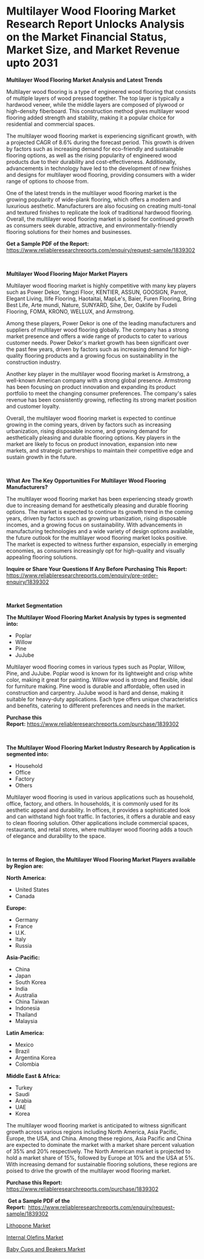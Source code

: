 <p><h1>Multilayer Wood Flooring Market Research Report Unlocks Analysis on the Market Financial Status, Market Size, and Market Revenue upto 2031</h1></p><p><strong>Multilayer Wood Flooring Market Analysis and Latest Trends</strong></p>
<p><p>Multilayer wood flooring is a type of engineered wood flooring that consists of multiple layers of wood pressed together. The top layer is typically a hardwood veneer, while the middle layers are composed of plywood or high-density fiberboard. This construction method gives multilayer wood flooring added strength and stability, making it a popular choice for residential and commercial spaces.</p><p>The multilayer wood flooring market is experiencing significant growth, with a projected CAGR of 8.6% during the forecast period. This growth is driven by factors such as increasing demand for eco-friendly and sustainable flooring options, as well as the rising popularity of engineered wood products due to their durability and cost-effectiveness. Additionally, advancements in technology have led to the development of new finishes and designs for multilayer wood flooring, providing consumers with a wider range of options to choose from.</p><p>One of the latest trends in the multilayer wood flooring market is the growing popularity of wide-plank flooring, which offers a modern and luxurious aesthetic. Manufacturers are also focusing on creating multi-tonal and textured finishes to replicate the look of traditional hardwood flooring. Overall, the multilayer wood flooring market is poised for continued growth as consumers seek durable, attractive, and environmentally-friendly flooring solutions for their homes and businesses.</p></p>
<p><strong>Get a Sample PDF of the Report:&nbsp;</strong> <a href="https://www.reliableresearchreports.com/enquiry/request-sample/1839302">https://www.reliableresearchreports.com/enquiry/request-sample/1839302</a></p>
<p>&nbsp;</p>
<p><strong>Multilayer Wood Flooring Major Market Players</strong></p>
<p><p>Multilayer wood flooring market is highly competitive with many key players such as Power Dekor, Yangzi Floor, KENTIER, ASSUN, GOOSIGN, Parrot, Elegant Living, Ilife Flooring, Haotaitai, MapLe's, Baier, Furen Flooring, Bring Best Life, Arte mundi, Nature, SUNYARD, Sihe, Der, Oaklife by Fudeli Flooring, FOMA, KRONO, WELLUX, and Armstrong.</p><p>Among these players, Power Dekor is one of the leading manufacturers and suppliers of multilayer wood flooring globally. The company has a strong market presence and offers a wide range of products to cater to various customer needs. Power Dekor's market growth has been significant over the past few years, driven by factors such as increasing demand for high-quality flooring products and a growing focus on sustainability in the construction industry.</p><p>Another key player in the multilayer wood flooring market is Armstrong, a well-known American company with a strong global presence. Armstrong has been focusing on product innovation and expanding its product portfolio to meet the changing consumer preferences. The company's sales revenue has been consistently growing, reflecting its strong market position and customer loyalty.</p><p>Overall, the multilayer wood flooring market is expected to continue growing in the coming years, driven by factors such as increasing urbanization, rising disposable income, and growing demand for aesthetically pleasing and durable flooring options. Key players in the market are likely to focus on product innovation, expansion into new markets, and strategic partnerships to maintain their competitive edge and sustain growth in the future.</p></p>
<p>&nbsp;</p>
<p><strong>What Are The Key Opportunities For Multilayer Wood Flooring Manufacturers?</strong></p>
<p><p>The multilayer wood flooring market has been experiencing steady growth due to increasing demand for aesthetically pleasing and durable flooring options. The market is expected to continue its growth trend in the coming years, driven by factors such as growing urbanization, rising disposable incomes, and a growing focus on sustainability. With advancements in manufacturing technologies and a wide variety of design options available, the future outlook for the multilayer wood flooring market looks positive. The market is expected to witness further expansion, especially in emerging economies, as consumers increasingly opt for high-quality and visually appealing flooring solutions.</p></p>
<p><strong>Inquire or Share Your Questions If Any Before Purchasing This Report:</strong> <a href="https://www.reliableresearchreports.com/enquiry/pre-order-enquiry/1839302">https://www.reliableresearchreports.com/enquiry/pre-order-enquiry/1839302</a></p>
<p>&nbsp;</p>
<p><strong>Market Segmentation</strong></p>
<p><strong>The Multilayer Wood Flooring Market Analysis by types is segmented into:</strong></p>
<p><ul><li>Poplar</li><li>Willow</li><li>Pine</li><li>JuJube</li></ul></p>
<p><p>Multilayer wood flooring comes in various types such as Poplar, Willow, Pine, and JuJube. Poplar wood is known for its lightweight and crisp white color, making it great for painting. Willow wood is strong and flexible, ideal for furniture making. Pine wood is durable and affordable, often used in construction and carpentry. JuJube wood is hard and dense, making it suitable for heavy-duty applications. Each type offers unique characteristics and benefits, catering to different preferences and needs in the market.</p></p>
<p><strong>Purchase this Report:&nbsp;</strong><a href="https://www.reliableresearchreports.com/purchase/1839302">https://www.reliableresearchreports.com/purchase/1839302</a></p>
<p>&nbsp;</p>
<p><strong>The Multilayer Wood Flooring Market Industry Research by Application is segmented into:</strong></p>
<p><ul><li>Household</li><li>Office</li><li>Factory</li><li>Others</li></ul></p>
<p><p>Multilayer wood flooring is used in various applications such as household, office, factory, and others. In households, it is commonly used for its aesthetic appeal and durability. In offices, it provides a sophisticated look and can withstand high foot traffic. In factories, it offers a durable and easy to clean flooring solution. Other applications include commercial spaces, restaurants, and retail stores, where multilayer wood flooring adds a touch of elegance and durability to the space.</p></p>
<p>&nbsp;</p>
<p><strong>In terms of Region, the Multilayer Wood Flooring Market Players available by Region are:</strong></p>
<p>
    <p> <strong> North America: </strong>
        <ul>
            <li>United States</li>
            <li>Canada</li>
        </ul>
        </p> 
    <p> <strong> Europe: </strong>
        <ul>
            <li>Germany</li>
            <li>France</li>
            <li>U.K.</li>
            <li>Italy</li>
            <li>Russia</li>
        </ul>
        </p> 
    <p> <strong> Asia-Pacific: </strong>
        <ul>
            <li>China</li>
            <li>Japan</li>
            <li>South Korea</li>
            <li>India</li>
            <li>Australia</li>
            <li>China Taiwan</li>
            <li>Indonesia</li>
            <li>Thailand</li>
            <li>Malaysia</li>
        </ul>
        </p> 
    <p> <strong> Latin America: </strong>
        <ul>
            <li>Mexico</li>
            <li>Brazil</li>
            <li>Argentina Korea</li>
            <li>Colombia</li>
        </ul>
        </p> 
    <p> <strong> Middle East & Africa: </strong>
        <ul>
            <li>Turkey</li>
            <li>Saudi</li>
            <li>Arabia</li>
            <li>UAE</li>
            <li>Korea</li>
        </ul>
    </p>
    </p>
<p><p>The multilayer wood flooring market is anticipated to witness significant growth across various regions including North America, Asia Pacific, Europe, the USA, and China. Among these regions, Asia Pacific and China are expected to dominate the market with a market share percent valuation of 35% and 20% respectively. The North American market is projected to hold a market share of 15%, followed by Europe at 10% and the USA at 5%. With increasing demand for sustainable flooring solutions, these regions are poised to drive the growth of the multilayer wood flooring market.</p></p>
<p><strong>Purchase this Report: </strong><a href="https://www.reliableresearchreports.com/purchase/1839302">https://www.reliableresearchreports.com/purchase/1839302</a></p>
<p>&nbsp;<strong>Get a Sample PDF of the Report:&nbsp;&nbsp;</strong><a href="https://www.reliableresearchreports.com/enquiry/request-sample/1839302">https://www.reliableresearchreports.com/enquiry/request-sample/1839302</a></p>
<p><strong></strong></p>
<p><p><a href="https://sore-arch-6db.notion.site/Lithopone-Market-Research-Report-Provides-Critical-Insights-that-can-help-Shape-Business-Development-36b7576fe5164cdba1046a28cf71f210">Lithopone Market</a></p><p><a href="https://funky-papaya-cf4.notion.site/Global-Internal-Olefins-Market-Size-and-Market-Trends-Insights-and-Projections-from-2024-to-2031-3ccaba28194c413ba60f8b9b73157e9e">Internal Olefins Market</a></p><p><a href="https://github.com/ChiragRP21/Market-Research-Report-List-3/blob/main/baby-cups-and-beakers-market.md">Baby Cups and Beakers Market</a></p></p>